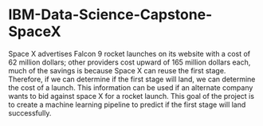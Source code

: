 # IBM-Data-Science-Capstone-SpaceX
Space X advertises Falcon 9 rocket launches on its website with a cost of 62 million dollars; other providers cost upward of 165 million dollars each, much of the savings is because Space X can reuse the first stage. Therefore, if we can determine if the first stage will land, we can determine the cost of a launch. This information can be used if an alternate company wants to bid against space X for a rocket launch. This goal of the project is to create a machine learning pipeline to predict if the first stage will land successfully.
